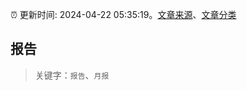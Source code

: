 :alarm_clock: 更新时间: 2024-04-22 05:35:19。[文章来源](/README.md)、[文章分类](/TAGS.md)

## 报告


> 关键字：`报告`、`月报`



